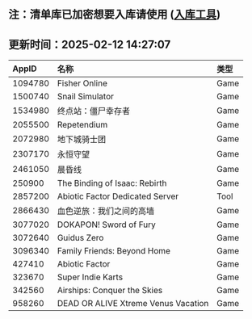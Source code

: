 ## 注：清单库已加密想要入库请使用 ([入库工具](https://github.com/BlankTMing/ManifestAutoUpdate/releases))

## 更新时间：2025-02-12 14:27:07
| AppID | 名称 | 类型  |
| :-------------------- | :----------------------------- | :----------- |
| 1094780 | Fisher Online| Game |
| 1500740 | Snail Simulator| Game |
| 1534980 | 终点站：僵尸幸存者| Game |
| 2055500 | Repetendium| Game |
| 2072980 | 地下城骑士团| Game |
| 2307170 | 永恒守望| Game |
| 2461050 | 晨昏线| Game |
| 250900 | The Binding of Isaac: Rebirth| Game |
| 2857200 | Abiotic Factor Dedicated Server| Tool |
| 2866430 | 血色逆旅：我们之间的高墙| Game |
| 3077020 | DOKAPON! Sword of Fury| Game |
| 3072640 | Guidus Zero| Game |
| 3096340 | Family Friends: Beyond Home| Game |
| 427410 | Abiotic Factor| Game |
| 323670 | Super Indie Karts| Game |
| 342560 | Airships: Conquer the Skies| Game |
| 958260 | DEAD OR ALIVE Xtreme Venus Vacation| Game |

